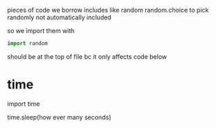 pieces of code we borrow
includes like random
random.choice to pick randomly
not automatically included

so we import them with 
```python
import random
```
should be at the top of file bc it only affects code below


# time
import time

time.sleep(how ever many seconds)